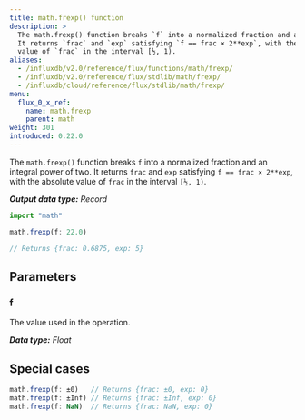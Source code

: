 ```yaml
---
title: math.frexp() function
description: >
  The math.frexp() function breaks `f` into a normalized fraction and an integral power of two.
  It returns `frac` and `exp` satisfying `f == frac × 2**exp`, with the absolute
  value of `frac` in the interval [½, 1).
aliases:
  - /influxdb/v2.0/reference/flux/functions/math/frexp/
  - /influxdb/v2.0/reference/flux/stdlib/math/frexp/
  - /influxdb/cloud/reference/flux/stdlib/math/frexp/
menu:
  flux_0_x_ref:
    name: math.frexp
    parent: math
weight: 301
introduced: 0.22.0
---
```


The `math.frexp()` function breaks `f` into a normalized fraction and an integral power of two.
It returns `frac` and `exp` satisfying `f == frac × 2**exp`, with the absolute value
of `frac` in the interval `[½, 1)`.

_**Output data type:** Record_

```js
import "math"

math.frexp(f: 22.0)

// Returns {frac: 0.6875, exp: 5}
```

## Parameters

### f
The value used in the operation.

_**Data type:** Float_

## Special cases
```js
math.frexp(f: ±0)   // Returns {frac: ±0, exp: 0}
math.frexp(f: ±Inf) // Returns {frac: ±Inf, exp: 0}
math.frexp(f: NaN)  // Returns {frac: NaN, exp: 0}
```
